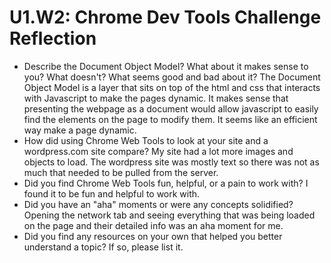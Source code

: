 # U1.W2: Chrome Dev Tools Challenge Reflection

* Describe the Document Object Model? What about it makes sense to you? What doesn't? What seems good and bad about it?
	The Document Object Model is a layer that sits on top of the html and css that interacts with Javascript to make the pages dynamic.  It makes sense that presenting the webpage as a document would allow javascript to easily find the elements on the page to modify them.  It seems like an efficient way make a page dynamic.
* How did using Chrome Web Tools to look at your site and a wordpress.com site compare?
	My site had a lot more images and objects to load.  The wordpress site was mostly text so there was not as much  that needed to be pulled from the server.
* Did you find Chrome Web Tools fun, helpful, or a pain to work with?
	I found it to be fun and helpful to work with.
* Did you have an "aha" moments or were any concepts solidified?
	Opening the network tab and seeing everything that was being loaded on the page and their detailed info was an aha moment for me.
* Did you find any resources on your own that helped you better understand a topic? If so, please list it.